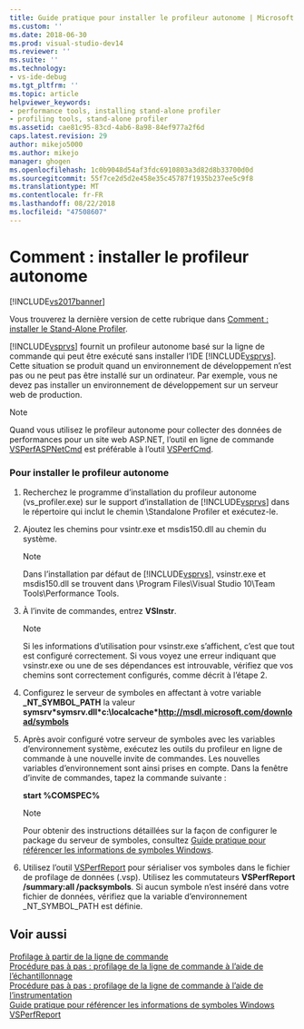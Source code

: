 ```yaml
---
title: Guide pratique pour installer le profileur autonome | Microsoft Docs
ms.custom: ''
ms.date: 2018-06-30
ms.prod: visual-studio-dev14
ms.reviewer: ''
ms.suite: ''
ms.technology:
- vs-ide-debug
ms.tgt_pltfrm: ''
ms.topic: article
helpviewer_keywords:
- performance tools, installing stand-alone profiler
- profiling tools, stand-alone profiler
ms.assetid: cae81c95-83cd-4ab6-8a98-84ef977a2f6d
caps.latest.revision: 29
author: mikejo5000
ms.author: mikejo
manager: ghogen
ms.openlocfilehash: 1c0b9048d54af3fdc6910803a3d82d8b33700d0d
ms.sourcegitcommit: 55f7ce2d5d2e458e35c45787f1935b237ee5c9f8
ms.translationtype: MT
ms.contentlocale: fr-FR
ms.lasthandoff: 08/22/2018
ms.locfileid: "47508607"
---
```

# <a name="how-to-install-the-stand-alone-profiler"></a>Comment : installer le profileur autonome
[!INCLUDE[vs2017banner](../includes/vs2017banner.md)]

Vous trouverez la dernière version de cette rubrique dans [Comment : installer le Stand-Alone Profiler](https://docs.microsoft.com/visualstudio/profiling/how-to-install-the-stand-alone-profiler).  
  
[!INCLUDE[vsprvs](../includes/vsprvs-md.md)] fournit un profileur autonome basé sur la ligne de commande qui peut être exécuté sans installer l’IDE [!INCLUDE[vsprvs](../includes/vsprvs-md.md)]. Cette situation se produit quand un environnement de développement n’est pas ou ne peut pas être installé sur un ordinateur. Par exemple, vous ne devez pas installer un environnement de développement sur un serveur web de production.  
  
> [!NOTE]
>  Quand vous utilisez le profileur autonome pour collecter des données de performances pour un site web ASP.NET, l’outil en ligne de commande [VSPerfASPNetCmd](../profiling/vsperfaspnetcmd.md) est préférable à l’outil [VSPerfCmd](../profiling/vsperfcmd.md).  
  
### <a name="to-install-the-stand-alone-profiler"></a>Pour installer le profileur autonome  
  
1.  Recherchez le programme d’installation du profileur autonome (vs_profiler.exe) sur le support d’installation de [!INCLUDE[vsprvs](../includes/vsprvs-md.md)] dans le répertoire qui inclut le chemin \Standalone Profiler et exécutez-le.  
  
2.  Ajoutez les chemins pour vsintr.exe et msdis150.dll au chemin du système.  
  
    > [!NOTE]
    >  Dans l’installation par défaut de [!INCLUDE[vsprvs](../includes/vsprvs-md.md)], vsinstr.exe et msdis150.dll se trouvent dans \Program Files\Visual Studio 10\Team Tools\Performance Tools.  
  
3.  À l’invite de commandes, entrez **VSInstr**.  
  
    > [!NOTE]
    >  Si les informations d’utilisation pour vsinstr.exe s’affichent, c’est que tout est configuré correctement. Si vous voyez une erreur indiquant que vsinstr.exe ou une de ses dépendances est introuvable, vérifiez que vos chemins sont correctement configurés, comme décrit à l’étape 2.  
  
4.  Configurez le serveur de symboles en affectant à votre variable **_NT_SYMBOL_PATH** la valeur **symsrv\*symsrv.dll\*c:\localcache\*http://msdl.microsoft.com/download/symbols**  
  
5.  Après avoir configuré votre serveur de symboles avec les variables d’environnement système, exécutez les outils du profileur en ligne de commande à une nouvelle invite de commandes. Les nouvelles variables d’environnement sont ainsi prises en compte. Dans la fenêtre d’invite de commandes, tapez la commande suivante :  
  
     **start %COMSPEC%**  
  
    > [!NOTE]
    >  Pour obtenir des instructions détaillées sur la façon de configurer le package du serveur de symboles, consultez [Guide pratique pour référencer les informations de symboles Windows](../profiling/how-to-reference-windows-symbol-information.md).  
  
6.  Utilisez l’outil [VSPerfReport](../profiling/vsperfreport.md) pour sérialiser vos symboles dans le fichier de profilage de données (.vsp). Utilisez les commutateurs **VSPerfReport /summary:all /packsymbols**. Si aucun symbole n’est inséré dans votre fichier de données, vérifiez que la variable d’environnement _NT_SYMBOL_PATH est définie.  
  
## <a name="see-also"></a>Voir aussi  
 [Profilage à partir de la ligne de commande](../profiling/using-the-profiling-tools-from-the-command-line.md)   
 [Procédure pas à pas : profilage de la ligne de commande à l’aide de l’échantillonnage](../profiling/walkthrough-command-line-profiling-using-sampling.md)   
 [Procédure pas à pas : profilage de la ligne de commande à l’aide de l’instrumentation](../profiling/walkthrough-command-line-profiling-using-instrumentation.md)   
 [Guide pratique pour référencer les informations de symboles Windows](../profiling/how-to-reference-windows-symbol-information.md)   
 [VSPerfReport](../profiling/vsperfreport.md)



